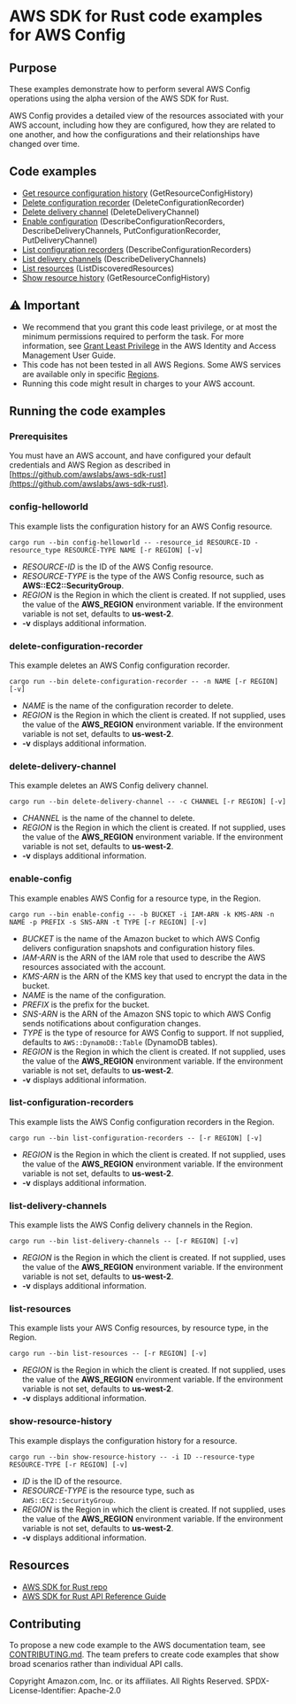 # AWS SDK for Rust code examples for AWS Config

## Purpose

These examples demonstrate how to perform several AWS Config operations using the alpha version of the AWS SDK for Rust.

AWS Config provides a detailed view of the resources associated with your AWS account, including how they are configured, how they are related to one another, and how the configurations and their relationships have changed over time.

## Code examples

- [Get resource configuration history](src/bin/config-helloworld) (GetResourceConfigHistory)
- [Delete configuration recorder](src/bin/delete-configuration-recorder) (DeleteConfigurationRecorder)
- [Delete delivery channel](src/bin/delete-delivery-channel) (DeleteDeliveryChannel)
- [Enable configuration](src/bin/enable-config) (DescribeConfigurationRecorders, DescribeDeliveryChannels, PutConfigurationRecorder, PutDeliveryChannel)
- [List configuration recorders](src/bin/list-configuration-recorders) (DescribeConfigurationRecorders)
- [List delivery channels](src/bin/list-delivery-channels) (DescribeDeliveryChannels)
- [List resources](src/bin/list-resources) (ListDiscoveredResources)
- [Show resource history](src/bin/show-resource-history) (GetResourceConfigHistory)

## ⚠ Important

- We recommend that you grant this code least privilege, 
  or at most the minimum permissions required to perform the task.
  For more information, see
  [Grant Least Privilege](https://docs.aws.amazon.com/IAM/latest/UserGuide/best-practices.html#grant-least-privilege)
  in the AWS Identity and Access Management User Guide.
- This code has not been tested in all AWS Regions.
  Some AWS services are available only in specific
  [Regions](https://aws.amazon.com/about-aws/global-infrastructure/regional-product-services).
- Running this code might result in charges to your AWS account.

## Running the code examples

### Prerequisites

You must have an AWS account, and have configured your default credentials and AWS Region as described in [https://github.com/awslabs/aws-sdk-rust](https://github.com/awslabs/aws-sdk-rust).

### config-helloworld

This example lists the configuration history for an AWS Config resource.

`cargo run --bin config-helloworld -- -resource_id RESOURCE-ID -resource_type RESOURCE-TYPE NAME [-r REGION] [-v]`

- _RESOURCE-ID_ is the ID of the AWS Config resource.
- _RESOURCE-TYPE_ is the type of the AWS Config resource, such as __AWS::EC2::SecurityGroup__.
- _REGION_ is the Region in which the client is created.
  If not supplied, uses the value of the __AWS_REGION__ environment variable.
  If the environment variable is not set, defaults to __us-west-2__.
- __-v__ displays additional information.

### delete-configuration-recorder

This example deletes an AWS Config configuration recorder.

`cargo run --bin delete-configuration-recorder -- -n NAME [-r REGION] [-v]`

- _NAME_ is the name of the configuration recorder to delete.
- _REGION_ is the Region in which the client is created.
  If not supplied, uses the value of the __AWS_REGION__ environment variable.
  If the environment variable is not set, defaults to __us-west-2__.
- __-v__ displays additional information.

### delete-delivery-channel

This example deletes an AWS Config delivery channel.

`cargo run --bin delete-delivery-channel -- -c CHANNEL [-r REGION] [-v]`

- _CHANNEL_ is the name of the channel to delete.
- _REGION_ is the Region in which the client is created.
  If not supplied, uses the value of the __AWS_REGION__ environment variable.
  If the environment variable is not set, defaults to __us-west-2__.
- __-v__ displays additional information.

### enable-config

This example enables AWS Config for a resource type, in the Region.

`cargo run --bin enable-config -- -b BUCKET -i IAM-ARN -k KMS-ARN -n NAME -p PREFIX -s SNS-ARN -t TYPE [-r REGION] [-v]`

- _BUCKET_ is the name of the Amazon bucket to which AWS Config delivers configuration snapshots and configuration history files.
- _IAM-ARN_ is the ARN of the IAM role that used to describe the AWS resources associated with the account.
- _KMS-ARN_ is the ARN of the KMS key that used to encrypt the data in the bucket.
- _NAME_ is the name of the configuration.
- _PREFIX_ is the  prefix for the bucket.
- _SNS-ARN_ is the  ARN of the Amazon SNS topic to which AWS Config sends notifications about configuration changes.
- _TYPE_ is the type of resource for AWS Config to support.
  If not supplied, defaults to `AWS::DynamoDB::Table` (DynamoDB tables).
- _REGION_ is the Region in which the client is created.
  If not supplied, uses the value of the __AWS_REGION__ environment variable.
  If the environment variable is not set, defaults to __us-west-2__.
- __-v__ displays additional information.

### list-configuration-recorders

This example lists the AWS Config configuration recorders in the Region.

`cargo run --bin list-configuration-recorders -- [-r REGION] [-v]`

- _REGION_ is the Region in which the client is created.
  If not supplied, uses the value of the __AWS_REGION__ environment variable.
  If the environment variable is not set, defaults to __us-west-2__.
- __-v__ displays additional information.

### list-delivery-channels

This example lists the AWS Config delivery channels in the Region.

`cargo run --bin list-delivery-channels -- [-r REGION] [-v]`

- _REGION_ is the Region in which the client is created.
  If not supplied, uses the value of the __AWS_REGION__ environment variable.
  If the environment variable is not set, defaults to __us-west-2__.
- __-v__ displays additional information.

### list-resources

This example lists your AWS Config resources, by resource type, in the Region.

`cargo run --bin list-resources -- [-r REGION] [-v]`

- _REGION_ is the Region in which the client is created.
  If not supplied, uses the value of the __AWS_REGION__ environment variable.
  If the environment variable is not set, defaults to __us-west-2__.
- __-v__ displays additional information.

### show-resource-history

This example displays the configuration history for a resource.

`cargo run --bin show-resource-history -- -i ID --resource-type RESOURCE-TYPE [-r REGION] [-v]`

- _ID_ is the ID of the resource.
- _RESOURCE-TYPE_ is the resource type, such as `AWS::EC2::SecurityGroup`.
- _REGION_ is the Region in which the client is created.
  If not supplied, uses the value of the __AWS_REGION__ environment variable.
  If the environment variable is not set, defaults to __us-west-2__.
- __-v__ displays additional information.

## Resources

- [AWS SDK for Rust repo](https://github.com/awslabs/aws-sdk-rust)
- [AWS SDK for Rust API Reference Guide](https://awslabs.github.io/aws-sdk-rust/aws_sdk_config/index.html) 

## Contributing

To propose a new code example to the AWS documentation team, 
see [CONTRIBUTING.md](https://github.com/awsdocs/aws-doc-sdk-examples/blob/master/CONTRIBUTING.md). 
The team prefers to create code examples that show broad scenarios rather than individual API calls. 

Copyright Amazon.com, Inc. or its affiliates. All Rights Reserved. SPDX-License-Identifier: Apache-2.0